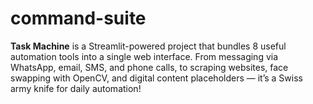 # command-suite
**Task Machine** is a Streamlit-powered project that bundles 8 useful automation tools into a single web interface. From messaging via WhatsApp, email, SMS, and phone calls, to scraping websites, face swapping with OpenCV, and digital content placeholders — it’s a Swiss army knife for daily automation!
